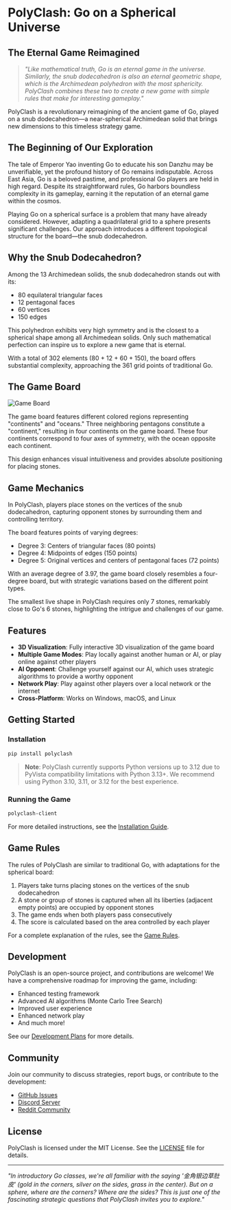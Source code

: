 # PolyClash: Go on a Spherical Universe

## The Eternal Game Reimagined

> *"Like mathematical truth, Go is an eternal game in the universe. Similarly, the snub dodecahedron is also an eternal geometric shape, which is the Archimedean polyhedron with the most sphericity. PolyClash combines these two to create a new game with simple rules that make for interesting gameplay."*

PolyClash is a revolutionary reimagining of the ancient game of Go, played on a snub dodecahedron—a near-spherical Archimedean solid that brings new dimensions to this timeless strategy game.

## The Beginning of Our Exploration

The tale of Emperor Yao inventing Go to educate his son Danzhu may be unverifiable, yet the profound history of Go remains indisputable. Across East Asia, Go is a beloved pastime, and professional Go players are held in high regard. Despite its straightforward rules, Go harbors boundless complexity in its gameplay, earning it the reputation of an eternal game within the cosmos.

Playing Go on a spherical surface is a problem that many have already considered. However, adapting a quadrilateral grid to a sphere presents significant challenges. Our approach introduces a different topological structure for the board—the snub dodecahedron.

## Why the Snub Dodecahedron?

Among the 13 Archimedean solids, the snub dodecahedron stands out with its:
- 80 equilateral triangular faces
- 12 pentagonal faces
- 60 vertices
- 150 edges

This polyhedron exhibits very high symmetry and is the closest to a spherical shape among all Archimedean solids. Only such mathematical perfection can inspire us to explore a new game that is eternal.

With a total of 302 elements (80 + 12 + 60 + 150), the board offers substantial complexity, approaching the 361 grid points of traditional Go.

## The Game Board

![Game Board](./board.png)

The game board features different colored regions representing "continents" and "oceans." Three neighboring pentagons constitute a "continent," resulting in four continents on the game board. These four continents correspond to four axes of symmetry, with the ocean opposite each continent.

This design enhances visual intuitiveness and provides absolute positioning for placing stones.

## Game Mechanics

In PolyClash, players place stones on the vertices of the snub dodecahedron, capturing opponent stones by surrounding them and controlling territory.

The board features points of varying degrees:
- Degree 3: Centers of triangular faces (80 points)
- Degree 4: Midpoints of edges (150 points)
- Degree 5: Original vertices and centers of pentagonal faces (72 points)

With an average degree of 3.97, the game board closely resembles a four-degree board, but with strategic variations based on the different point types.

The smallest live shape in PolyClash requires only 7 stones, remarkably close to Go's 6 stones, highlighting the intrigue and challenges of our game.

## Features

- **3D Visualization**: Fully interactive 3D visualization of the game board
- **Multiple Game Modes**: Play locally against another human or AI, or play online against other players
- **AI Opponent**: Challenge yourself against our AI, which uses strategic algorithms to provide a worthy opponent
- **Network Play**: Play against other players over a local network or the internet
- **Cross-Platform**: Works on Windows, macOS, and Linux

## Getting Started

### Installation

```bash
pip install polyclash
```

> **Note**: PolyClash currently supports Python versions up to 3.12 due to PyVista compatibility limitations with Python 3.13+. We recommend using Python 3.10, 3.11, or 3.12 for the best experience.

### Running the Game

```bash
polyclash-client
```

For more detailed instructions, see the [Installation Guide](docs/02_installation.md).

## Game Rules

The rules of PolyClash are similar to traditional Go, with adaptations for the spherical board:

1. Players take turns placing stones on the vertices of the snub dodecahedron
2. A stone or group of stones is captured when all its liberties (adjacent empty points) are occupied by opponent stones
3. The game ends when both players pass consecutively
4. The score is calculated based on the area controlled by each player

For a complete explanation of the rules, see the [Game Rules](docs/03_game_rules.md).

## Development

PolyClash is an open-source project, and contributions are welcome! We have a comprehensive roadmap for improving the game, including:

- Enhanced testing framework
- Advanced AI algorithms (Monte Carlo Tree Search)
- Improved user experience
- Enhanced network play
- And much more!

See our [Development Plans](plans/README.md) for more details.

## Community

Join our community to discuss strategies, report bugs, or contribute to the development:

- [GitHub Issues](https://github.com/spherical-go/polyclash/issues)
- [Discord Server](https://discord.gg/polyclash)
- [Reddit Community](https://reddit.com/r/polyclash)

## License

PolyClash is licensed under the MIT License. See the [LICENSE](LICENSE) file for details.

---

*"In introductory Go classes, we're all familiar with the saying '金角银边草肚皮' (gold in the corners, silver on the sides, grass in the center). But on a sphere, where are the corners? Where are the sides? This is just one of the fascinating strategic questions that PolyClash invites you to explore."*
